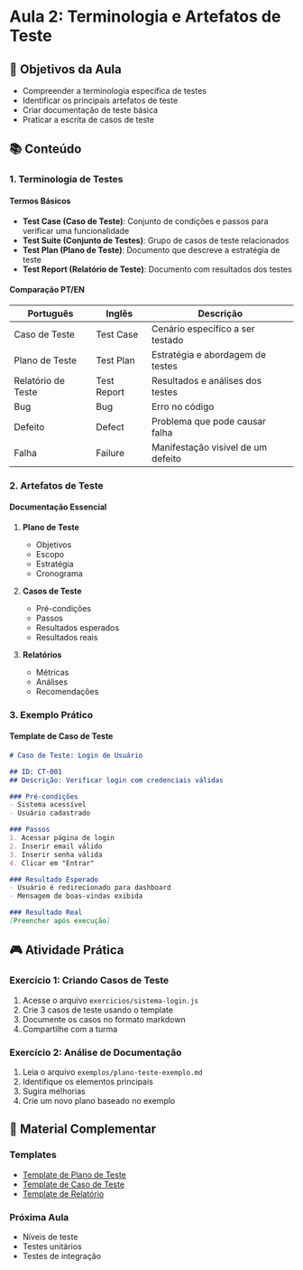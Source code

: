 # Aula 2: Terminologia e Artefatos de Teste

## 🎯 Objetivos da Aula
- Compreender a terminologia específica de testes
- Identificar os principais artefatos de teste
- Criar documentação de teste básica
- Praticar a escrita de casos de teste

## 📚 Conteúdo

### 1. Terminologia de Testes

#### Termos Básicos
- **Test Case (Caso de Teste)**: Conjunto de condições e passos para verificar uma funcionalidade
- **Test Suite (Conjunto de Testes)**: Grupo de casos de teste relacionados
- **Test Plan (Plano de Teste)**: Documento que descreve a estratégia de teste
- **Test Report (Relatório de Teste)**: Documento com resultados dos testes

#### Comparação PT/EN
| Português | Inglês | Descrição |
|-----------|---------|-----------|
| Caso de Teste | Test Case | Cenário específico a ser testado |
| Plano de Teste | Test Plan | Estratégia e abordagem de testes |
| Relatório de Teste | Test Report | Resultados e análises dos testes |
| Bug | Bug | Erro no código |
| Defeito | Defect | Problema que pode causar falha |
| Falha | Failure | Manifestação visível de um defeito |

### 2. Artefatos de Teste

#### Documentação Essencial
1. **Plano de Teste**
   - Objetivos
   - Escopo
   - Estratégia
   - Cronograma

2. **Casos de Teste**
   - Pré-condições
   - Passos
   - Resultados esperados
   - Resultados reais

3. **Relatórios**
   - Métricas
   - Análises
   - Recomendações

### 3. Exemplo Prático

#### Template de Caso de Teste
```markdown
# Caso de Teste: Login de Usuário

## ID: CT-001
## Descrição: Verificar login com credenciais válidas

### Pré-condições
- Sistema acessível
- Usuário cadastrado

### Passos
1. Acessar página de login
2. Inserir email válido
3. Inserir senha válida
4. Clicar em "Entrar"

### Resultado Esperado
- Usuário é redirecionado para dashboard
- Mensagem de boas-vindas exibida

### Resultado Real
[Preencher após execução]
```

## 🎮 Atividade Prática

### Exercício 1: Criando Casos de Teste
1. Acesse o arquivo `exercicios/sistema-login.js`
2. Crie 3 casos de teste usando o template
3. Documente os casos no formato markdown
4. Compartilhe com a turma

### Exercício 2: Análise de Documentação
1. Leia o arquivo `exemplos/plano-teste-exemplo.md`
2. Identifique os elementos principais
3. Sugira melhorias
4. Crie um novo plano baseado no exemplo

## 📝 Material Complementar

### Templates
- [Template de Plano de Teste](templates/plano-teste.md)
- [Template de Caso de Teste](templates/caso-teste.md)
- [Template de Relatório](templates/relatorio.md)

### Próxima Aula
- Níveis de teste
- Testes unitários
- Testes de integração 